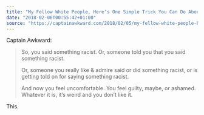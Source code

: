 ```yaml
---
title: "My Fellow White People, Here’s One Simple Trick You Can Do About Racism TODAY!"
date: "2018-02-06T00:55:42+01:00"
source: "https://captainawkward.com/2018/02/05/my-fellow-white-people-heres-one-simple-trick-you-can-do-about-racism-today/"
---
```


Captain Awkward:

> So, you said something racist. Or, someone told you that you said something racist.
>
> Or, someone you really like & admire said or did something racist, or is getting told on for saying something racist.
>
> And now you feel uncomfortable. You feel guilty, maybe, or ashamed. Whatever it is, it’s weird and you don’t like it.

This.
